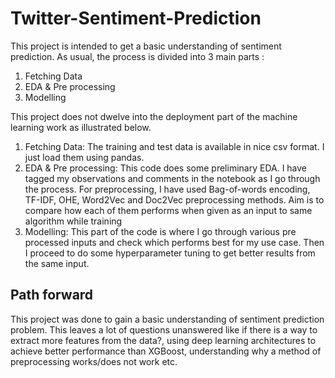 # Twitter-Sentiment-Prediction

This project is intended to get a basic understanding of sentiment prediction. As usual, the process is divided into 3 main parts :
<ol>
<li> Fetching Data </li>
<li> EDA & Pre processing </li>
<li> Modelling </li>
</ol>
This project does not dwelve into the deployment part of the machine learning work as illustrated below. 

<ol>
  <li> Fetching Data: The training and test data is available in nice csv format. I just load them using pandas. </li>
  <li> EDA & Pre processing: This code does some preliminary EDA. I have tagged my observations and comments in the notebook as I go through the process. For preprocessing, I have used Bag-of-words encoding, TF-IDF, OHE, Word2Vec and Doc2Vec preprocessing methods. Aim is to compare how each of them performs when given as an input to same algorithm while training
    <li> Modelling: This part of the code is where I go through various pre processed inputs and check which performs best for my use case. Then I proceed to do some hyperparameter tuning to get better results from the same input. </li>
</ol>

## Path forward ##
This project was done to gain a basic understanding of sentiment prediction problem. This leaves a lot of questions unanswered like if there is a way to extract more features from the data?, using deep learning architectures to achieve better performance than XGBoost, understanding why a method of preprocessing works/does not work etc. 
